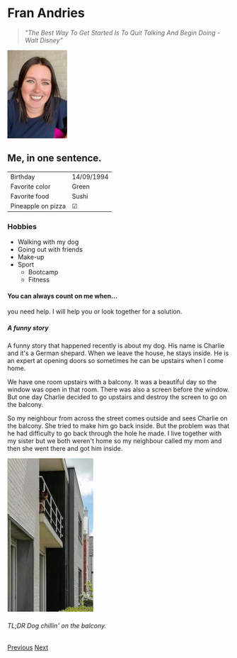 # Fran Andries

> *"The Best Way To Get Started Is To Quit Talking And Begin Doing - Walt Disney"*

![Fran](images/fran1.jpg )

## Me, in one sentence.

| |  |
| -------- | ---------- | 
| Birthday | 14/09/1994 |
| Favorite color |  Green| 
| Favorite food|  Sushi| 
| Pineapple on pizza| &#9745; | 

### Hobbies
- Walking with my dog
- Going out with friends
- Make-up
- Sport
    - Bootcamp 
    - Fitness

#### You can always count on me when...
you need help. I will help you or look together for a solution. 

##### A funny story

A funny story that happened recently is about my dog. His name is Charlie and it's a German shepard. When we leave the house, he stays inside. He is an expert at opening doors so sometimes he can be upstairs when I come home. 

We have one room upstairs with a balcony. It was a beautiful day so the window was open in that room. There was also a screen before the window. But one day Charlie decided to go upstairs and destroy the screen to go on the balcony.

So my neighbour from across the street comes outside and sees Charlie on the balcony. She tried to make him go back inside. But the problem was that he had difficulty to go back through the hole he made. I live together with my sister but we both weren't home so my neighbour called my mom and then she went there and got him inside. 

![Charlie](images/charlie1.jpg)

###### TL;DR Dog chillin' on the balcony.

[Previous](https://github.com/Florianbracke/Markdown_challenge)
[Next]()